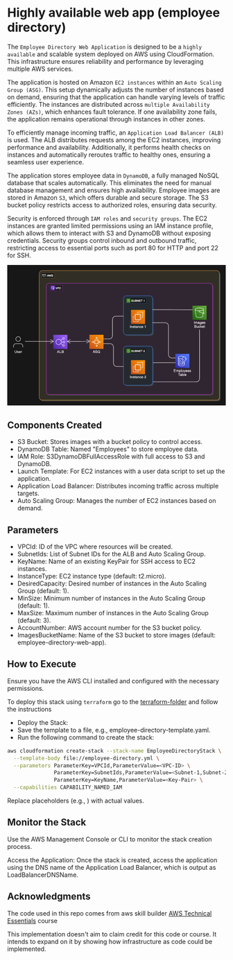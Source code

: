 # Highly available web app (employee directory)

The `Employee Directory Web Application` is designed to be a `highly available` and scalable system deployed on AWS using CloudFormation. This infrastructure ensures reliability and performance by leveraging multiple AWS services.

The application is hosted on Amazon `EC2 instances` within an `Auto Scaling Group (ASG)`. This setup dynamically adjusts the number of instances based on demand, ensuring that the application can handle varying levels of traffic efficiently. The instances are distributed across `multiple Availability Zones (AZs)`, which enhances fault tolerance. If one availability zone fails, the application remains operational through instances in other zones.

To efficiently manage incoming traffic, an `Application Load Balancer (ALB)` is used. The ALB distributes requests among the EC2 instances, improving performance and availability. Additionally, it performs health checks on instances and automatically reroutes traffic to healthy ones, ensuring a seamless user experience.

The application stores employee data in `DynamoDB`, a fully managed NoSQL database that scales automatically. This eliminates the need for manual database management and ensures high availability. Employee images are stored in Amazon `S3`, which offers durable and secure storage. The S3 bucket policy restricts access to authorized roles, ensuring data security.

Security is enforced through `IAM roles` and `security groups`. The EC2 instances are granted limited permissions using an IAM instance profile, which allows them to interact with S3 and DynamoDB without exposing credentials. Security groups control inbound and outbound traffic, restricting access to essential ports such as port 80 for HTTP and port 22 for SSH.

![architecture-diagram](img/architecture.png)

## Components Created

- S3 Bucket: Stores images with a bucket policy to control access.
- DynamoDB Table: Named "Employees" to store employee data.
- IAM Role: S3DynamoDBFullAccessRole with full access to S3 and DynamoDB.
- Launch Template: For EC2 instances with a user data script to set up the application.
- Application Load Balancer: Distributes incoming traffic across multiple targets.
- Auto Scaling Group: Manages the number of EC2 instances based on demand.

## Parameters

- VPCId: ID of the VPC where resources will be created.
- SubnetIds: List of Subnet IDs for the ALB and Auto Scaling Group.
- KeyName: Name of an existing KeyPair for SSH access to EC2 instances.
- InstanceType: EC2 instance type (default: t2.micro).
- DesiredCapacity: Desired number of instances in the Auto Scaling Group (default: 1).
- MinSize: Minimum number of instances in the Auto Scaling Group (default: 1).
- MaxSize: Maximum number of instances in the Auto Scaling Group (default: 3).
- AccountNumber: AWS account number for the S3 bucket policy.
- ImagesBucketName: Name of the S3 bucket to store images (default: employee-directory-web-app).

## How to Execute

Ensure you have the AWS CLI installed and configured with the necessary permissions.

To deploy this stack using `terraform` go to the [terraform-folder](./terraform) and follow the instructions

- Deploy the Stack:
- Save the template to a file, e.g., employee-directory-template.yaml.
- Run the following command to create the stack:

```bash
aws cloudformation create-stack --stack-name EmployeeDirectoryStack \
  --template-body file://employee-directory.yml \
  --parameters ParameterKey=VPCId,ParameterValue=<VPC-ID> \
               ParameterKey=SubnetIds,ParameterValue=<Subnet-1,Subnet-2> \
               ParameterKey=KeyName,ParameterValue=<Key-Pair> \
  --capabilities CAPABILITY_NAMED_IAM

```

Replace placeholders (e.g., <your-vpc-id>) with actual values.

## Monitor the Stack

Use the AWS Management Console or CLI to monitor the stack creation process.

Access the Application: Once the stack is created, access the application using the DNS name of the Application Load Balancer, which is output as LoadBalancerDNSName.

## Acknowledgments

The code used in this repo comes from aws skill builder [AWS Technical Essentials](https://aws.amazon.com/training/classroom/aws-technical-essentials/) course

This implementation doesn't aim to claim credit for this code or course. It intends to expand on it by showing how infrastructure as code could be implemented.
